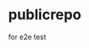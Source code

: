 # publicrepo
for e2e test












































































































































































































































































































































































































































































































































































































































































































































































































































































































































































































































































































































































































































































































































































































































































































































































































































































































































































































































































































































































































































































































































































































































































































































































































































































































































































































































































































































